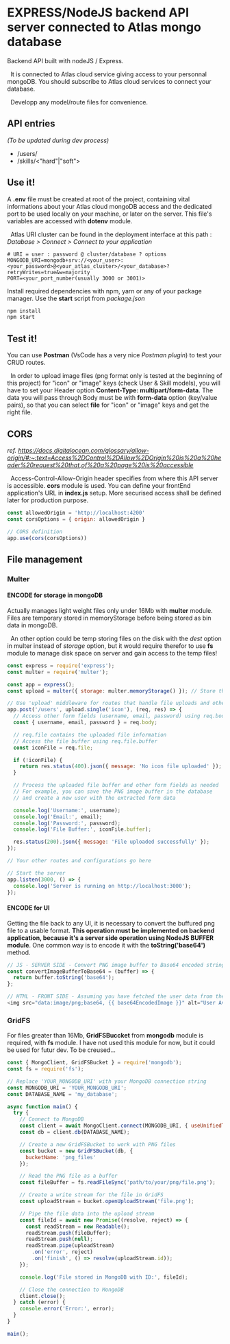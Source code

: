 # EXPRESS/NodeJS backend API server connected to Atlas mongo database

Backend API built with nodeJS / Express.

&nbsp;
It is connected to Atlas cloud service giving access to your personnal mongoDB. You should subscribe to Atlas cloud services to connect your database.

&nbsp;
Developp any model/route files for convenience.

## API entries
*(To be updated during dev process)*
* /users/
* /skills/<"hard"|"soft">

## Use it!
A **.env** file must be created at root of the project, containing vital informations about your Atlas cloud mongoDB access and the dedicated port to be used locally on your machine, or later on the server. This file's variables are accessed with **dotenv** module.

&nbsp;
Atlas URI cluster can be found in the deployment interface at this path : *Database > Connect > Connect to your application*

```env
# URI = user : password @ cluster/database ? options
MONGODB_URI=mongodb+srv://<your_user>:<your_password>@<your_atlas_cluster>/<your_database>?retryWrites=true&w=majority
PORT=<your_port_number(usually 3000 or 3001)>
```

Install required dependencies with npm, yarn or any of your package manager.
Use the **start** script from *package.json*

```bash
npm install
npm start
```

## Test it!

You can use **Postman** (VsCode has a very nice *Postman plugin*) to test your CRUD routes.

&nbsp;
In order to upload image files (png format only is tested at the beginning of this project) for "icon" or "image" keys (check User & Skill models), you will have to set your Header option **Content-Type: multipart/form-data**. The data you will pass through Body must be with **form-data** option (key/value pairs), so that you can select **file** for "icon" or "image" keys and get the right file.

## CORS
*ref. https://docs.digitalocean.com/glossary/allow-origin/#:~:text=Access%2DControl%2DAllow%2DOrigin%20is%20a%20header%20request%20that,of%20a%20page%20is%20accessible*

&nbsp;
Access-Control-Allow-Origin header specifies from where this API server is accessible.
**cors** module is used. You can define your frontEnd application's URL in **index.js** setup.
More securised access shall be defined later for production purpose.

```javascript
const allowedOrigin = 'http://localhost:4200'
const corsOptions = { origin: allowedOrigin }

// CORS definition
app.use(cors(corsOptions))
```



## File management

### Multer
#### ENCODE for storage in mongoDB

Actually manages light weight files only under 16Mb with **multer** module.
Files are temporary stored in memoryStorage before being stored as bin data in mongoDB.

&nbsp;
An other option could be temp storing files on the disk with the *dest* option in multer instead of *storage* option, but it would require therefor to use **fs** module to manage disk space on server and gain access to the temp files!

```javascript
const express = require('express');
const multer = require('multer');

const app = express();
const upload = multer({ storage: multer.memoryStorage() }); // Store the file directly in memory as a buffer

// Use 'upload' middleware for routes that handle file uploads and other form fields
app.post('/users', upload.single('icon'), (req, res) => {
  // Access other form fields (username, email, password) using req.body
  const { username, email, password } = req.body;

  // req.file contains the uploaded file information
  // Access the file buffer using req.file.buffer
  const iconFile = req.file;

  if (!iconFile) {
    return res.status(400).json({ message: 'No icon file uploaded' });
  }

  // Process the uploaded file buffer and other form fields as needed
  // For example, you can save the PNG image buffer in the database
  // and create a new user with the extracted form data

  console.log('Username:', username);
  console.log('Email:', email);
  console.log('Password:', password);
  console.log('File Buffer:', iconFile.buffer);

  res.status(200).json({ message: 'File uploaded successfully' });
});

// Your other routes and configurations go here

// Start the server
app.listen(3000, () => {
  console.log('Server is running on http://localhost:3000');
});
```

#### ENCODE for UI


Getting the file back to any UI, it is necessary to convert the buffured png file to a usable format.
**This operation must be implemented on backend application, because it's a server side operation using NodeJS BUFFER module**. One common way is to encode it with the **toString('base64')** method.

```javascript
// JS - SERVER SIDE - Convert PNG image buffer to Base64 encoded string
const convertImageBufferToBase64 = (buffer) => {
  return buffer.toString('base64');
};

// HTML - FRONT SIDE - Assuming you have fetched the user data from the server and have the Base64 encoded image available
<img src="data:image/png;base64, {{ base64EncodedImage }}" alt="User Avatar" />
```

### GridFS

For files greater than 16Mb, **GridFSBuccket** from **mongodb** module is required, with **fs** module.
I have not used this module for now, but it could be used for futur dev. To be creused...

```javascript
const { MongoClient, GridFSBucket } = require('mongodb');
const fs = require('fs');

// Replace 'YOUR_MONGODB_URI' with your MongoDB connection string
const MONGODB_URI = 'YOUR_MONGODB_URI';
const DATABASE_NAME = 'my_database';

async function main() {
  try {
    // Connect to MongoDB
    const client = await MongoClient.connect(MONGODB_URI, { useUnifiedTopology: true });
    const db = client.db(DATABASE_NAME);

    // Create a new GridFSBucket to work with PNG files
    const bucket = new GridFSBucket(db, {
      bucketName: 'png_files'
    });

    // Read the PNG file as a buffer
    const fileBuffer = fs.readFileSync('path/to/your/png/file.png');

    // Create a write stream for the file in GridFS
    const uploadStream = bucket.openUploadStream('file.png');

    // Pipe the file data into the upload stream
    const fileId = await new Promise((resolve, reject) => {
      const readStream = new Readable();
      readStream.push(fileBuffer);
      readStream.push(null);
      readStream.pipe(uploadStream)
        .on('error', reject)
        .on('finish', () => resolve(uploadStream.id));
    });

    console.log('File stored in MongoDB with ID:', fileId);

    // Close the connection to MongoDB
    client.close();
  } catch (error) {
    console.error('Error:', error);
  }
}

main();
```
